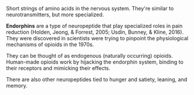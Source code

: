 Short strings of amino acids in the nervous system. They're similar to neurotransmitters, but more specialized. 

**Endorphins** are a type of neuropeptide that play specialized roles in pain reduction (Holden, Jeong, & Forrest, 2005; Usdin, Bunney, & Kline, 2016). They were discovered in scientists were trying to pinpoint the physiological mechanisms of opioids in the 1970s.

They can be thought of as endogenous (naturally occurring) opioids. Human-made opioids work by hijacking the endorphin system, binding to their receptors and mimicking their effects.

There are also other neuropeptides tied to hunger and satiety, leaning, and memory.